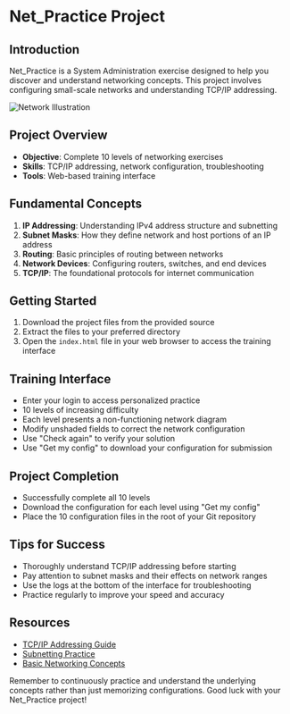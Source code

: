 # Net_Practice Project

## Introduction

Net_Practice is a System Administration exercise designed to help you discover and understand networking concepts. This project involves configuring small-scale networks and understanding TCP/IP addressing.

![Network Illustration](https://imgs.search.brave.com/oNQRAdy-KdPuXNqcDPD-13KjhVc6HZwXASQKA4qYi_Y/rs:fit:500:0:0:0/g:ce/aHR0cHM6Ly9pbWFn/ZXMudGhlY29udmVy/c2F0aW9uLmNvbS9m/aWxlcy81ODM4MjEv/b3JpZ2luYWwvZmls/ZS0yMDI0MDMyMy0y/NC1qZXJwencucG5n/P2l4bGliPXJiLTQu/MS4wJnE9NDUmYXV0/bz1mb3JtYXQmdz03/NTQmZml0PWNsaXA)

## Project Overview

- **Objective**: Complete 10 levels of networking exercises
- **Skills**: TCP/IP addressing, network configuration, troubleshooting
- **Tools**: Web-based training interface

## Fundamental Concepts

1. **IP Addressing**: Understanding IPv4 address structure and subnetting
2. **Subnet Masks**: How they define network and host portions of an IP address
3. **Routing**: Basic principles of routing between networks
4. **Network Devices**: Configuring routers, switches, and end devices
5. **TCP/IP**: The foundational protocols for internet communication

## Getting Started

1. Download the project files from the provided source
2. Extract the files to your preferred directory
3. Open the `index.html` file in your web browser to access the training interface

## Training Interface

- Enter your login to access personalized practice
- 10 levels of increasing difficulty
- Each level presents a non-functioning network diagram
- Modify unshaded fields to correct the network configuration
- Use "Check again" to verify your solution
- Use "Get my config" to download your configuration for submission

## Project Completion

- Successfully complete all 10 levels
- Download the configuration for each level using "Get my config"
- Place the 10 configuration files in the root of your Git repository

## Tips for Success

- Thoroughly understand TCP/IP addressing before starting
- Pay attention to subnet masks and their effects on network ranges
- Use the logs at the bottom of the interface for troubleshooting
- Practice regularly to improve your speed and accuracy

## Resources

- [TCP/IP Addressing Guide](https://www.networkworld.com/article/3588315/what-is-an-ip-address-and-what-is-your-ip-address.html)
- [Subnetting Practice](https://subnettingpractice.com/)
- [Basic Networking Concepts](https://www.cisco.com/c/en/us/solutions/small-business/resource-center/networking/networking-basics.html)

Remember to continuously practice and understand the underlying concepts rather than just memorizing configurations. Good luck with your Net_Practice project!
